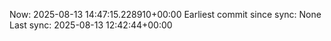 Now: 2025-08-13 14:47:15.228910+00:00 Earliest commit since sync: None Last sync: 2025-08-13 12:42:44+00:00

